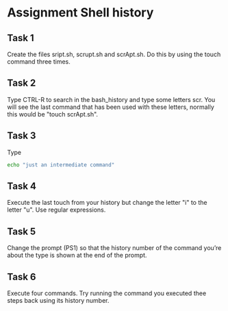 # Assignment Shell history

## Task 1
Create the files sript.sh, scrupt.sh and scrApt.sh. Do this by using the touch command three times. 

## Task 2
Type CTRL-R to search in the bash_history and type some letters scr. You will see the last command that has been used with these letters, normally this would be "touch scrApt.sh".


## Task 3
Type
```bash
echo "just an intermediate command"
```

## Task 4
Execute the last touch from your history but change the letter "i" to the letter "u". Use regular expressions. 


## Task 5
Change the prompt (PS1) so that the history number of the command you’re about the type is shown at the end of the prompt. 


## Task 6
Execute four commands. Try running the command you executed thee steps back using its history number.

